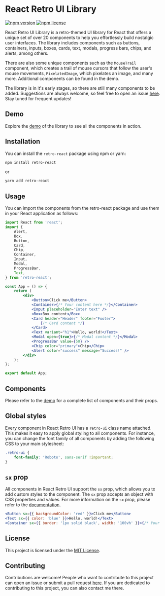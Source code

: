 # React Retro UI Library

[![npm version](https://badge.fury.io/js/retro-react.svg)](https://www.npmjs.com/package/retro-react)
[![npm license](https://img.shields.io/npm/l/retro-react.svg)](https://www.npmjs.com/package/retro-react)

React Retro UI Library is a retro-themed UI library for React that offers a unique set of over 20 components to help you effortlessly build nostalgic user interfaces. The library includes components such as buttons, containers, inputs, boxes, cards, text, modals, progress bars, chips, and alerts, among others.

There are also some unique components such as the `MouseTrail` component, which creates a trail of mouse cursors that follow the user's mouse movements, `PixelatedImage`, which pixelates an image, and many more. Additional components can be found in the demo.

The library is in it's early stages, so there are still many components to be added. Suggestions are always welcome, so feel free to open an issue [here](https://github.com/retro-react/retro-react). Stay tuned for frequent updates!

## Demo

Explore the [demo](https://retro-react.github.io/retro-react/) of the library to see all the components in action.

## Installation

You can install the `retro-react` package using npm or yarn:

```bash
npm install retro-react
```

or

```bash
yarn add retro-react
```

## Usage

You can import the components from the retro-react package and use them in your React application as follows:

```jsx
import React from 'react';
import {
	Alert,
	Box,
	Button,
	Card,
	Chip,
	Container,
	Input,
	Modal,
	ProgressBar,
	Text,
} from 'retro-react';

const App = () => {
	return (
		<div>
			<Button>Click me</Button>
			<Container>{/* Your content here */}</Container>
			<Input placeholder="Enter text" />
			<Box>Box content</Box>
			<Card header="Header" footer="Footer">
				{/* Card content */}
			</Card>
			<Text variant="h1">Hello, world!</Text>
			<Modal open={true}>{/* Modal content */}</Modal>
			<ProgressBar value={50} />
			<Chip color="primary">Chip</Chip>
			<Alert color="success" message="Success!" />
		</div>
	);
};

export default App;
```

## Components

Please refer to the [demo](https://retro-react.github.io/retro-react/) for a complete list of components and their props.

## Global styles

Every component in React Retro UI has a `retro-ui` class name attached. This makes it easy to apply global styling to all components. For instance, you can change the font family of all components by adding the following CSS to your main stylesheet:

```css
.retro-ui {
	font-family: 'Roboto', sans-serif !important;
}
```

## `sx` prop

All components in React Retro UI support the `sx` prop, which allows you to add custom styles to the component. The `sx` prop accepts an object with CSS properties and values. For more information on the `sx` prop, please refer to the [documentation](https://theme-ui.com/sx-prop).

```jsx
<Button sx={{ backgroundColor: 'red' }}>Click me</Button>
<Text sx={{ color: 'blue' }}>Hello, world!</Text>
<Container sx={{ border: '1px solid black', width: '100vh' }}>{/* Your content here */}</Container>
```

## License

This project is licensed under the [MIT License](https://choosealicense.com/licenses/mit/).

## Contributing

Contributions are welcome! People who want to contribute to this project can open an issue or submit a pull request [here](https://github.com/retro-react/retro-react). If you are dedicated to contributing to this project, you can also contact me there.
